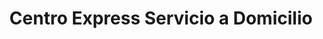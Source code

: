 ---
title: "Centro Express Servicio a Domicilio"
url: /santa-tecla/centro-express-servicio-a-domicilio/
shop: Allgemein
---